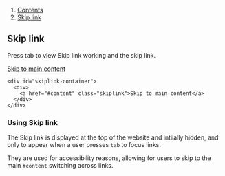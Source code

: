 <div class="breadcrumbs">
  <ol>
    <li><a href="/docs/core/contents">Contents</a></li>
    <li><a href="#">Skip link</a></li>
  </ol>
</div>

## Skip link

Press tab to view Skip link working and the skip link.

<div id="skiplink-container">
  <div>
    <a href="#content" class="skiplink">Skip to main content</a>
  </div>
</div>

	<div id="skiplink-container">
	  <div>
	    <a href="#content" class="skiplink">Skip to main content</a>
	  </div>
	</div>

### Using Skip link

The Skip link is displayed at the top of the website and intiially hidden, and only to appear when a user presses `tab` to focus links.

They are used for accessibility reasons, allowing for users to skip to the main `#content` switching across links.